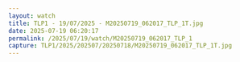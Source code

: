 ```yaml
---
layout: watch
title: TLP1 - 19/07/2025 - M20250719_062017_TLP_1T.jpg
date: 2025-07-19 06:20:17
permalink: /2025/07/19/watch/M20250719_062017_TLP_1
capture: TLP1/2025/202507/20250718/M20250719_062017_TLP_1T.jpg
---
```

